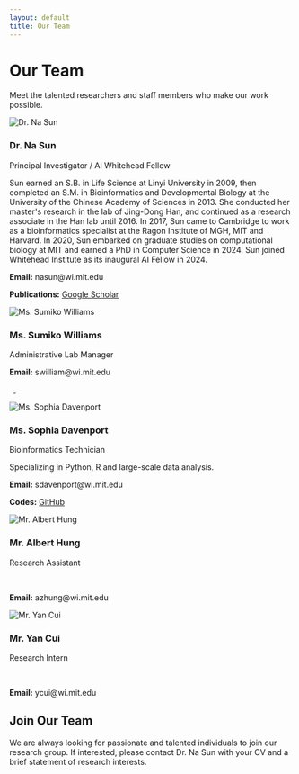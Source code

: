 ```yaml
---
layout: default
title: Our Team
---
```


# Our Team
Meet the talented researchers and staff members who make our work possible.

<div class="team-container">
  <div class="team-member">
    <img src="{{ site.baseurl }}/assets/images/photo_naSun.jpg" alt="Dr. Na Sun">
    <h3>Dr. Na Sun</h3>
    <p class="position">Principal Investigator / AI Whitehead Fellow</p>
    <p>Sun earned an S.B. in Life Science at Linyi University in 2009, then completed an S.M. in Bioinformatics and Developmental Biology at the University of the Chinese Academy of Sciences in 2013. She conducted her master's research in the lab of Jing-Dong Han, and continued as a research associate in the Han lab until 2016. In 2017, Sun came to Cambridge to work as a bioinformatics specialist at the Ragon Institute of MGH, MIT and Harvard. In 2020, Sun embarked on graduate studies on computational biology at MIT and earned a PhD in Computer Science in 2024. Sun joined Whitehead Institute as its inaugural AI Fellow in 2024.</p>
    <p><strong>Email:</strong> nasun@wi.mit.edu</p>
    <p><strong>Publications:</strong> <a href="https://scholar.google.com/citations?user=oOxS8vwAAAAJ">Google Scholar</a></p>
  </div>
  
  <div class="team-member">
    <img src="{{ site.baseurl }}/assets/images/photo_sumikoWilliams.jpg" alt="Ms. Sumiko Williams">
    <h3>Ms. Sumiko Williams</h3>
    <p class="position">Administrative Lab Manager</p>
    <p> </p>
    <p><strong>Email:</strong> swilliam@wi.mit.edu</p>
    <p><strong> &nbsp;</strong> <a href="https://github.com/sophiadavenport"> &nbsp;</a></p>
  </div>
    
  <div class="team-member">
    <img src="{{ site.baseurl }}/assets/images/photo_sophiaDavenport.jpg" alt="Ms. Sophia Davenport">
    <h3>Ms. Sophia Davenport</h3>
    <p class="position">Bioinformatics Technician</p>
    <p>Specializing in Python, R and large-scale data analysis.</p>
    <p><strong>Email:</strong> sdavenport@wi.mit.edu</p>
    <p><strong>Codes:</strong> <a href="https://github.com/sophiadavenport">GitHub</a></p>
  </div>
  
  <div class="team-member">
    <img src="{{ site.baseurl }}/assets/images/photo_albertHung.jpg" alt="Mr. Albert Hung">
    <h3>Mr. Albert Hung</h3>
    <p class="position">Research Assistant</p>
    <p>&nbsp;</p>
    <p><strong>Email:</strong> azhung@wi.mit.edu</p>
  </div>
 
  <div class="team-member">
    <img src="{{ site.baseurl }}/assets/images/photo_yanCui.jpg" alt="Mr. Yan Cui">
    <h3>Mr. Yan Cui</h3>
    <p class="position">Research Intern</p>
    <p>&nbsp;</p>
    <p><strong>Email:</strong> ycui@wi.mit.edu</p>
  </div>
</div>

## Join Our Team
We are always looking for passionate and talented individuals to join our research group. If interested, please contact Dr. Na Sun with your CV and a brief statement of research interests.
